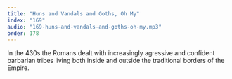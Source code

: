 ```yaml
---
title: "Huns and Vandals and Goths, Oh My"
index: "169"
audio: "169-huns-and-vandals-and-goths-oh-my.mp3"
order: 178
---
```


In the 430s the Romans dealt with increasingly agressive and confident barbarian tribes living both inside and outside the traditional borders of the Empire.
